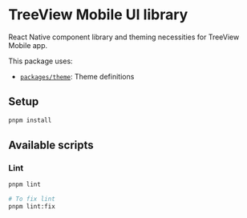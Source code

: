 # TreeView Mobile UI library

React Native component library and theming necessities for TreeView Mobile app.

This package uses:

- [`packages/theme`](../theme): Theme definitions

## Setup

```bash
pnpm install
```

## Available scripts

### Lint

```bash
pnpm lint

# To fix lint
pnpm lint:fix
```

